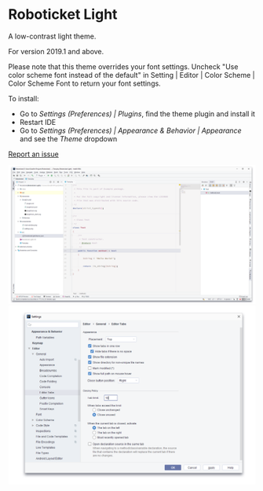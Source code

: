 # Roboticket Light

A low-contrast light theme.
    
For version 2019.1 and above.
  
Please note that this theme overrides your font settings. Uncheck "Use color scheme font instead of the default" in Setting | Editor | Color Scheme | Color Scheme Font to return your font settings.  
  
To install:
* Go to _Settings (Preferences) | Plugins_, find the theme plugin and install it
* Restart IDE
* Go to _Settings (Preferences) | Appearance & Behavior | Appearance_ and see the _Theme_ dropdown

[Report an issue](https://github.com/OlyaB/GreyTheme/issues)
  
![Theme Main Window](/screenshots/main-window.png)
![Theme Settings](/screenshots/settings.png)
